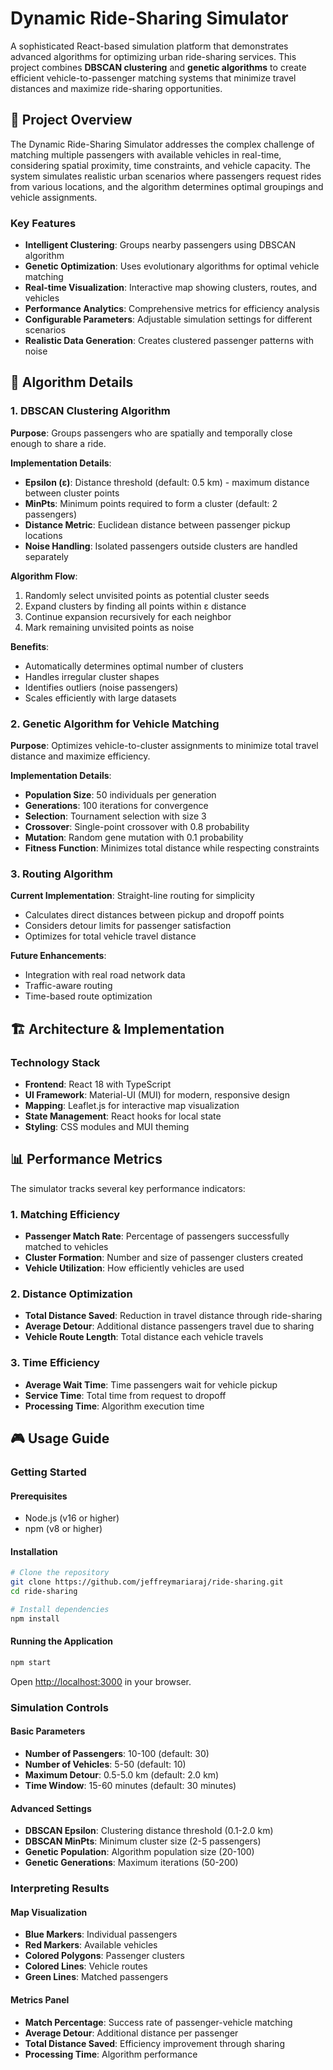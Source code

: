 # Dynamic Ride-Sharing Simulator

A sophisticated React-based simulation platform that demonstrates advanced algorithms for optimizing urban ride-sharing services. This project combines **DBSCAN clustering** and **genetic algorithms** to create efficient vehicle-to-passenger matching systems that minimize travel distances and maximize ride-sharing opportunities.

## 🚀 Project Overview

The Dynamic Ride-Sharing Simulator addresses the complex challenge of matching multiple passengers with available vehicles in real-time, considering spatial proximity, time constraints, and vehicle capacity. The system simulates realistic urban scenarios where passengers request rides from various locations, and the algorithm determines optimal groupings and vehicle assignments.

### Key Features
- **Intelligent Clustering**: Groups nearby passengers using DBSCAN algorithm
- **Genetic Optimization**: Uses evolutionary algorithms for optimal vehicle matching
- **Real-time Visualization**: Interactive map showing clusters, routes, and vehicles
- **Performance Analytics**: Comprehensive metrics for efficiency analysis
- **Configurable Parameters**: Adjustable simulation settings for different scenarios
- **Realistic Data Generation**: Creates clustered passenger patterns with noise

## 🧠 Algorithm Details

### 1. DBSCAN Clustering Algorithm

**Purpose**: Groups passengers who are spatially and temporally close enough to share a ride.

**Implementation Details**:
- **Epsilon (ε)**: Distance threshold (default: 0.5 km) - maximum distance between cluster points
- **MinPts**: Minimum points required to form a cluster (default: 2 passengers)
- **Distance Metric**: Euclidean distance between passenger pickup locations
- **Noise Handling**: Isolated passengers outside clusters are handled separately

**Algorithm Flow**:
1. Randomly select unvisited points as potential cluster seeds
2. Expand clusters by finding all points within ε distance
3. Continue expansion recursively for each neighbor
4. Mark remaining unvisited points as noise

**Benefits**:
- Automatically determines optimal number of clusters
- Handles irregular cluster shapes
- Identifies outliers (noise passengers)
- Scales efficiently with large datasets

### 2. Genetic Algorithm for Vehicle Matching

**Purpose**: Optimizes vehicle-to-cluster assignments to minimize total travel distance and maximize efficiency.

**Implementation Details**:
- **Population Size**: 50 individuals per generation
- **Generations**: 100 iterations for convergence
- **Selection**: Tournament selection with size 3
- **Crossover**: Single-point crossover with 0.8 probability
- **Mutation**: Random gene mutation with 0.1 probability
- **Fitness Function**: Minimizes total distance while respecting constraints

### 3. Routing Algorithm

**Current Implementation**: Straight-line routing for simplicity
- Calculates direct distances between pickup and dropoff points
- Considers detour limits for passenger satisfaction
- Optimizes for total vehicle travel distance

**Future Enhancements**:
- Integration with real road network data
- Traffic-aware routing
- Time-based route optimization

## 🏗️ Architecture & Implementation

### Technology Stack
- **Frontend**: React 18 with TypeScript
- **UI Framework**: Material-UI (MUI) for modern, responsive design
- **Mapping**: Leaflet.js for interactive map visualization
- **State Management**: React hooks for local state
- **Styling**: CSS modules and MUI theming

## 📊 Performance Metrics

The simulator tracks several key performance indicators:

### 1. Matching Efficiency
- **Passenger Match Rate**: Percentage of passengers successfully matched to vehicles
- **Cluster Formation**: Number and size of passenger clusters created
- **Vehicle Utilization**: How efficiently vehicles are used

### 2. Distance Optimization
- **Total Distance Saved**: Reduction in travel distance through ride-sharing
- **Average Detour**: Additional distance passengers travel due to sharing
- **Vehicle Route Length**: Total distance each vehicle travels

### 3. Time Efficiency
- **Average Wait Time**: Time passengers wait for vehicle pickup
- **Service Time**: Total time from request to dropoff
- **Processing Time**: Algorithm execution time

## 🎮 Usage Guide

### Getting Started

#### Prerequisites
- Node.js (v16 or higher)
- npm (v8 or higher)

#### Installation
```bash
# Clone the repository
git clone https://github.com/jeffreymariaraj/ride-sharing.git
cd ride-sharing

# Install dependencies
npm install
```

#### Running the Application
```bash
npm start
```
Open [http://localhost:3000](http://localhost:3000) in your browser.

### Simulation Controls

#### Basic Parameters
- **Number of Passengers**: 10-100 (default: 30)
- **Number of Vehicles**: 5-50 (default: 10)
- **Maximum Detour**: 0.5-5.0 km (default: 2.0 km)
- **Time Window**: 15-60 minutes (default: 30 minutes)

#### Advanced Settings
- **DBSCAN Epsilon**: Clustering distance threshold (0.1-2.0 km)
- **DBSCAN MinPts**: Minimum cluster size (2-5 passengers)
- **Genetic Population**: Algorithm population size (20-100)
- **Genetic Generations**: Maximum iterations (50-200)

### Interpreting Results

#### Map Visualization
- **Blue Markers**: Individual passengers
- **Red Markers**: Available vehicles
- **Colored Polygons**: Passenger clusters
- **Colored Lines**: Vehicle routes
- **Green Lines**: Matched passengers

#### Metrics Panel
- **Match Percentage**: Success rate of passenger-vehicle matching
- **Average Detour**: Additional distance per passenger
- **Total Distance Saved**: Efficiency improvement through sharing
- **Processing Time**: Algorithm performance
